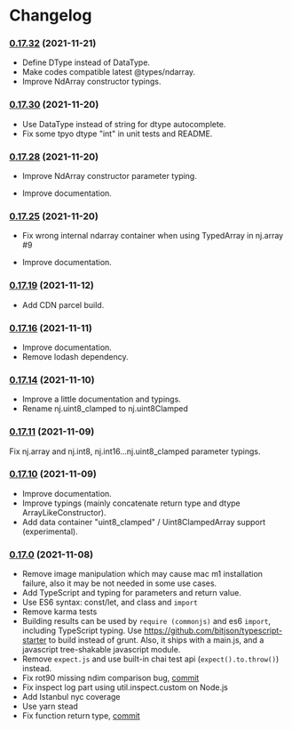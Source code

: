 # Changelog

### [0.17.32](https://github.com/grimmer0125/numjs/compare/v0.17.30...v0.17.32) (2021-11-21)

- Define DType instead of DataType.
- Make codes compatible latest @types/ndarray.
- Improve NdArray constructor typings. 

### [0.17.30](https://github.com/grimmer0125/numjs/compare/v0.17.28...v0.17.30) (2021-11-20)

- Use DataType instead of string for dtype autocomplete.
- Fix some tpyo dtype "int" in unit tests and README.  

### [0.17.28](https://github.com/grimmer0125/numjs/compare/v0.17.25...v0.17.28) (2021-11-20)

- Improve NdArray constructor parameter typing.

- Improve documentation. 

### [0.17.25](https://github.com/grimmer0125/numjs/compare/v0.17.19...v0.17.25) (2021-11-20)

- Fix wrong internal ndarray container when using TypedArray in nj.array #9

- Improve documentation. 

### [0.17.19](https://github.com/grimmer0125/numjs/compare/v0.17.16...v0.17.19) (2021-11-12)

- Add CDN parcel build. 
### [0.17.16](https://github.com/grimmer0125/numjs/compare/v0.17.14...v0.17.16) (2021-11-11)

- Improve documentation. 
- Remove lodash dependency.

### [0.17.14](https://github.com/grimmer0125/numjs/compare/v0.17.11...v0.17.14) (2021-11-10)

- Improve a little documentation and typings. 
- Rename nj.uint8_clamped to nj.uint8Clamped

### [0.17.11](https://github.com/grimmer0125/numjs/compare/v0.17.10...v0.17.11) (2021-11-09)

Fix nj.array and nj.int8, nj.int16...nj.uint8_clamped parameter typings. 

### [0.17.10](https://github.com/grimmer0125/numjs/compare/v0.17.0...v0.17.10) (2021-11-09)

- Improve documentation.
- Improve typings (mainly concatenate return type and dtype ArrayLikeConstructor). 
- Add data container "uint8_clamped" / Uint8ClampedArray support (experimental).  
### [0.17.0](https://github.com/grimmer0125/numjs/compare/v0.16.0.1...v0.17.0) (2021-11-08)

- Remove image manipulation which may cause mac m1 installation failure, also it may be not needed in some use cases. 
- Add TypeScript and typing for parameters and return value.
- Use ES6 syntax: const/let, and class and `import` 
- Remove karma tests
- Building results can be used by `require (commonjs)` and es6 `import`, including TypeScript typing. Use https://github.com/bitjson/typescript-starter to build instead of grunt. Also, it ships with a main.js, and a  javascript  tree-shakable javascript module.
- Remove `expect.js` and use built-in chai test api (`expect().to.throw()`) instead.
- Fix rot90 missing ndim comparison bug, [commit](https://github.com/grimmer0125/numjs/pull/4/commits/dbf70845cbb784748fbc16d87bfb69b47053f7c2)
- Fix inspect log part using util.inspect.custom on Node.js
- Add Istanbul nyc coverage
- Use yarn stead
- Fix function return type, [commit](https://github.com/grimmer0125/numjs/pull/4/commits/d77f2a0788353f4680ec0befd3b974969d8524d2)